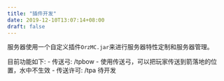 ```yaml
---
title: "插件开发"
date: 2019-12-10T13:07:14+08:00
draft: false
---
```



服务器使用一个自定义插件`OrzMC.jar`来进行服务器特性定制和服务器管理。

目前功能如下:
    - 传送弓: /tpbow
        - 使用传送弓，可以把玩家传送到箭落地的位置，水中不生效
    - 传送许可: /tpa 待开发